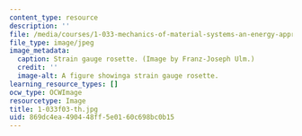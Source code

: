 ```yaml
---
content_type: resource
description: ''
file: /media/courses/1-033-mechanics-of-material-systems-an-energy-approach-fall-2003/869dc4ea490448ff5e0160c698bc0b15_1-033f03-th.jpg
file_type: image/jpeg
image_metadata:
  caption: Strain gauge rosette. (Image by Franz-Joseph Ulm.)
  credit: ''
  image-alt: A figure showinga strain gauge rosette.
learning_resource_types: []
ocw_type: OCWImage
resourcetype: Image
title: 1-033f03-th.jpg
uid: 869dc4ea-4904-48ff-5e01-60c698bc0b15
---
```

